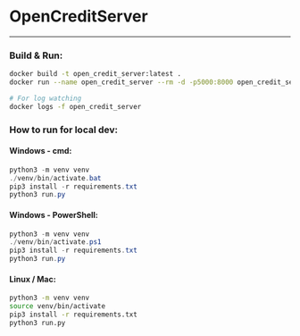 # OpenCreditServer
---

### Build & Run:
```bash
docker build -t open_credit_server:latest .
docker run --name open_credit_server --rm -d -p5000:8000 open_credit_server:latest

# For log watching
docker logs -f open_credit_server
```


### How to run for local dev:
#### Windows - cmd:
```powershell
python3 -m venv venv
./venv/bin/activate.bat
pip3 install -r requirements.txt
python3 run.py
```

#### Windows - PowerShell:
```powershell
python3 -m venv venv
./venv/bin/activate.ps1
pip3 install -r requirements.txt
python3 run.py
```

#### Linux / Mac:
```bash
python3 -m venv venv
source venv/bin/activate
pip3 install -r requirements.txt
python3 run.py
```